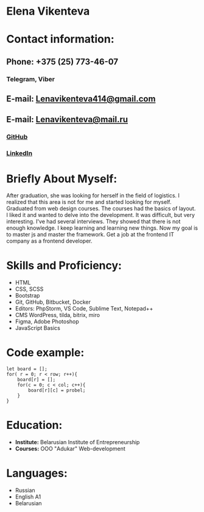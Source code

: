 # **Elena Vikenteva**

# **Contact information:**
## **Phone: +375 (25) 773-46-07**  
### Telegram, Viber

## E-mail: Lenavikenteva414@gmail.com
## E-mail: Lenavikenteva@mail.ru

### [**GitHub**]('https://github.com/OwLl-Code")
### [**LinkedIn**]('https://www.linkedin.com/in/%D0%B5%D0%BB%D0%B5%D0%BD%D0%B0-%D0%B2%D0%B8%D0%BA%D0%B5%D0%BD%D1%82%D1%8C%D0%B5%D0%B2%D0%B0-641a25200/")




###

# **Briefly About Myself:**
After graduation, she was looking for herself in the field of 
logistics. 
I realized that this area is not for me and started looking for myself. 
Graduated from web design courses. 
The courses had the basics of layout. 
I liked it and wanted to delve into the development. 
It was difficult, but very interesting. 
I've had several interviews. 
They showed that there is not enough knowledge. 
I keep learning and learning new things. 
Now my goal is to master js and master the framework. 
Get a job at the frontend IT company as a frontend developer.



# **Skills and Proficiency:**
* HTML
* CSS, SCSS
* Bootstrap
* Git, GitHub, Bitbucket, Docker
* Editors: PhpStorm, VS Code, Sublime Text, Notepad++
* CMS WordPress, tilda, bitrix, miro
* Figma, Adobe Photoshop
* JavaScript Basics


# **Code example:**
```
let board = [];
for( r = 0; r < row; r++){
    board[r] = [];
    for(c = 0; c < col; c++){
        board[r][c] = probel;
    }
}
```


# **Education:**
* **Institute:** Belarusian Institute of Entrepreneurship
* **Courses:**  ООО "Adukar" Web-development


# **Languages:**
* Russian
* English A1
* Belarusian





